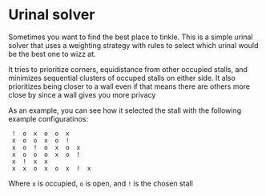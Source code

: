 Urinal solver
===

Sometimes you want to find the best place to tinkle.  This is a simple 
urinal solver that uses a weighting strategy with rules 
to select which urinal would be the best one to wizz at.

It tries to prioritize corners, equidistance from other occupied stalls,
and minimizes sequential clusters of occuped stalls on either side. It also 
prioritizes being closer to a wall even if that means there are others 
more close by since a wall gives you more privacy

As an example, you can see how it selected the stall with the following example configuratinos:

```
 !  o  x  o  o  x 
 x  o  o  x  o  ! 
 x  o  !  o  x  o  x 
 x  o  o  o  x  o  ! 
 x  !  x  x 
 x  x  o  x  o  x  !  x
```

Where `x` is occupied, `o` is open, and `!` is the chosen stall